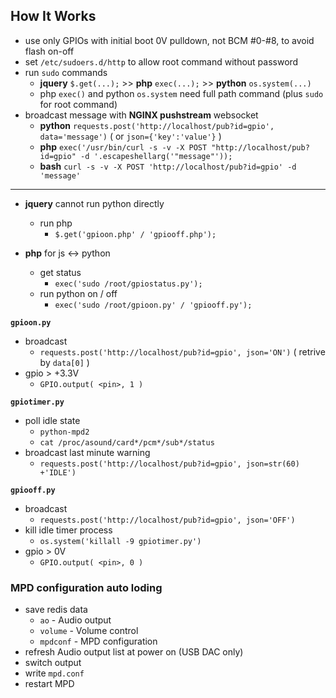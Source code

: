 How It Works
---

- use only GPIOs with initial boot 0V pulldown, not BCM #0-#8, to avoid flash on-off
- set `/etc/sudoers.d/http` to allow root command without password
- run `sudo` commands
	- **jquery** `$.get(...);` >> **php** `exec(...);` >> **python** `os.system(...)`
	- php `exec()` and python `os.system` need full path command (plus `sudo` for root command)
- broadcast message with **NGINX pushstream** websocket
	- **python** `requests.post('http://localhost/pub?id=gpio', data='message')` ( or `json={'key':'value'}` )
	- **php**  `exec('/usr/bin/curl -s -v -X POST "http://localhost/pub?id=gpio" -d '.escapeshellarg('"message"'));`
	- **bash** `curl -s -v -X POST 'http://localhost/pub?id=gpio' -d 'message'`
<hr>

- **jquery** cannot run python directly
	- run php
		- `$.get('gpioon.php' / 'gpiooff.php');`

- **php** for js <-> python
	- get status
		- `exec('sudo /root/gpiostatus.py');`
	- run python on / off
		- `exec('sudo /root/gpioon.py' / 'gpiooff.py');`

**`gpioon.py`**
- broadcast
	- `requests.post('http://localhost/pub?id=gpio', json='ON')` ( retrive by `data[0]` )
- gpio > +3.3V 
    - `GPIO.output( <pin>, 1 )`

**`gpiotimer.py`**
- poll idle state
	- `python-mpd2`
	- `cat /proc/asound/card*/pcm*/sub*/status`
- broadcast last minute warning
	- `requests.post('http://localhost/pub?id=gpio', json=str(60) +'IDLE')`
	
**`gpiooff.py`**
- broadcast
	- `requests.post('http://localhost/pub?id=gpio', json='OFF')`
- kill idle timer process
	- `os.system('killall -9 gpiotimer.py')`
- gpio > 0V
    - `GPIO.output( <pin>, 0 )`
	
### MPD configuration auto loding
- save redis data
    - `ao` - Audio output
	- `volume` - Volume control
	- `mpdconf` - MPD configuration
- refresh Audio output list at power on (USB DAC only)
- switch output
- write `mpd.conf`
- restart MPD
